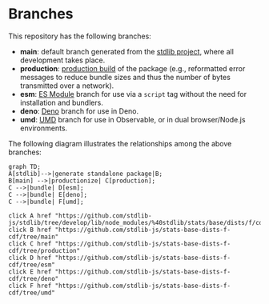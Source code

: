 <!--

@license Apache-2.0

Copyright (c) 2022 The Stdlib Authors.

Licensed under the Apache License, Version 2.0 (the "License");
you may not use this file except in compliance with the License.
You may obtain a copy of the License at

    http://www.apache.org/licenses/LICENSE-2.0

Unless required by applicable law or agreed to in writing, software
distributed under the License is distributed on an "AS IS" BASIS,
WITHOUT WARRANTIES OR CONDITIONS OF ANY KIND, either express or implied.
See the License for the specific language governing permissions and
limitations under the License.

-->

# Branches

This repository has the following branches:

-   **main**: default branch generated from the [stdlib project][stdlib-url], where all development takes place.
-   **production**: [production build][production-url] of the package (e.g., reformatted error messages to reduce bundle sizes and thus the number of bytes transmitted over a network).
-   **esm**: [ES Module][esm-url] branch for use via a `script` tag without the need for installation and bundlers.
-   **deno**: [Deno][deno-url] branch for use in Deno.
-   **umd**: [UMD][umd-url] branch for use in Observable, or in dual browser/Node.js environments.

The following diagram illustrates the relationships among the above branches:

```mermaid
graph TD;
A[stdlib]-->|generate standalone package|B;
B[main] -->|productionize| C[production];
C -->|bundle| D[esm];
C -->|bundle| E[deno];
C -->|bundle| F[umd];

click A href "https://github.com/stdlib-js/stdlib/tree/develop/lib/node_modules/%40stdlib/stats/base/dists/f/cdf"
click B href "https://github.com/stdlib-js/stats-base-dists-f-cdf/tree/main"
click C href "https://github.com/stdlib-js/stats-base-dists-f-cdf/tree/production"
click D href "https://github.com/stdlib-js/stats-base-dists-f-cdf/tree/esm"
click E href "https://github.com/stdlib-js/stats-base-dists-f-cdf/tree/deno"
click F href "https://github.com/stdlib-js/stats-base-dists-f-cdf/tree/umd"
```

[stdlib-url]: https://github.com/stdlib-js/stdlib/tree/develop/lib/node_modules/%40stdlib/stats/base/dists/f/cdf
[production-url]: https://github.com/stdlib-js/stats-base-dists-f-cdf/tree/production
[deno-url]: https://github.com/stdlib-js/stats-base-dists-f-cdf/tree/deno
[umd-url]: https://github.com/stdlib-js/stats-base-dists-f-cdf/tree/umd
[esm-url]: https://github.com/stdlib-js/stats-base-dists-f-cdf/tree/esm